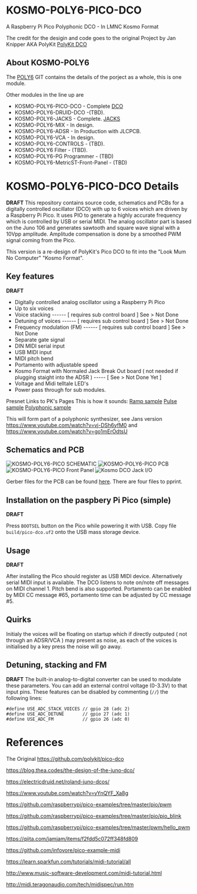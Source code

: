 # KOSMO-POLY6-PICO-DCO 
A Raspberry Pi Pico Polyphonic DCO - In LMNC Kosmo Format

The credit for the desigin and code goes to the original Project by Jan Knipper AKA PolyKit [PolyKit DCO](https://github.com/polykit/pico-dco)

## About KOSMO-POLY6
The [POLY6](https://github.com/twinturbo/KOSMO-POLY6) GIT contains the details of the porject as a whole, this is one module.

Other modules in the line up are

- KOSMO-POLY6-PICO-DCO - Complete [ DCO ](https://github.com/twinturbo/KOSMO-POLY6-PICO-DCO)
- KOSMO-POLY6-DRUID-DCO -(TBD).
- KOSMO-POLY6-JACKS - Complete. [ JACKS ](https://github.com/twinturbo/KOSMO-POLY6-JACKS)
- KOSMO-POLY6-MIX - In design.
- KOSMO-POLY6-ADSR - In Production with JLCPCB.
- KOSMO-POLY6-VCA - In design.
- KOSMO-POLY6-CONTROLS - (TBD).
- KOSMO-POLY6 Filter - (TBD).
- KOSMO-POLY6-PG Programmer - (TBD)
- KOSMO-POLY6-MetricST-Front-Panel - (TBD)

# KOSMO-POLY6-PICO-DCO Details

**DRAFT**
This repository contains source code, schematics and PCBs for a digitally controlled oscillator (DCO) with up to 6 voices which are driven by a Raspberry Pi Pico. It uses PIO to generate a highly accurate frequency which is controlled by USB or serial MIDI. The analog oscillator part is based on the Juno 106 and generates sawtooth and square wave signal with a 10Vpp amplitude. Amplitude compensation is done by a smoothed PWM signal coming from the Pico.

This version is a re-design of PolyKit's Pico DCO to fit into the "Look Mum No Computer" "Kosmo Format".

## Key features

**DRAFT**
- Digitally controlled analog oscillator using a Raspberry Pi Pico
- Up to six voices
- Voice stacking             ------ [ requires sub control board ] See > Not Done
- Detuning of voices         ------ [ requires sub control board ] See > Not Done
- Frequency modulation (FM)  ------ [ requires sub control board ] See > Not Done
- Separate gate signal 
- DIN MIDI serial input
- USB MIDI input
- MIDI pitch bend
- Portamento with adjustable speed
- Kosmo Format with Normaled Jack Break Out board ( not needed if plugging staight into the ADSR ) ----- [ See > Not Done Yet ]
- Voltage and Midi telltale LED's
- Power pass through for sub modules.

Presnet Links to PK's Pages
This is how it sounds: [Ramp sample](https://soundcloud.com/polykit/pico-dco-ramp) [Pulse sample](https://soundcloud.com/polykit/pico-dco-pulse) [Polyphonic sample](https://soundcloud.com/polykit/pico-dco-polyphonic)

This will form part of a polyphonic synthesizer, see Jans version https://www.youtube.com/watch?v=vj-DSh6yfM0 and https://www.youtube.com/watch?v=go1mErOdtsU

## Schematics and PCB

![KOSMO-POLY6-PICO SCHEMATIC ](/Documentation/schematic-V0.1.1.png)
![KOSMO-POLY6-PICO PCB ](/Documentation/PCB-V0.1.1.png)
![KOSMO-POLY6-PICO Front Panel ](/Documentation/master-fp-V0.1.0.png)
![Kosmo DCO Jack I/O ](/Documentation/IO-Notes.png)



Gerber files for the PCB can be found [here](HARDWARE\PCB-PRINTS).
 There are four files to pprint. 
 
## Installation on the paspbery Pi Pico (simple)
**DRAFT**

Press `BOOTSEL` button on the Pico while powering it with USB. Copy file `build/pico-dco.uf2` onto the USB mass storage device.

## Usage
**DRAFT**

After installing the Pico should register as USB MIDI device. Alternatively serial MIDI input is available. The DCO listens to note on/note off messages on MIDI channel 1. Pitch bend is also supported. Portamento can be enabled by MIDI CC message #65, portamento time can be adjusted by CC message #5.

## Quirks

Initialy the voices will be floating on startup which if directly outputed ( not through an ADSR/VCA ) may present as noise, as each of the voices is initialised by a key press the noise will go away. 

## Detuning, stacking and FM
**DRAFT**
The built-in analog-to-digital converter can be used to modulate these parameters. You can add an external control voltage (0-3.3V) to that input pins. These features can be disabled by commenting (`//`) the following lines:

```
#define USE_ADC_STACK_VOICES // gpio 28 (adc 2)
#define USE_ADC_DETUNE       // gpio 27 (adc 1)
#define USE_ADC_FM           // gpio 26 (adc 0)
```

# References
The Original 
https://github.com/polykit/pico-dco

https://blog.thea.codes/the-design-of-the-juno-dco/

https://electricdruid.net/roland-juno-dcos/

https://www.youtube.com/watch?v=yYnQYF_Xa8g

https://github.com/raspberrypi/pico-examples/tree/master/pio/pwm

https://github.com/raspberrypi/pico-examples/tree/master/pio/pio_blink

https://github.com/raspberrypi/pico-examples/tree/master/pwm/hello_pwm

https://qiita.com/jamjam/items/f2fdd5c072ff348fd809

https://github.com/infovore/pico-example-midi

https://learn.sparkfun.com/tutorials/midi-tutorial/all

http://www.music-software-development.com/midi-tutorial.html

http://midi.teragonaudio.com/tech/midispec/run.htm
